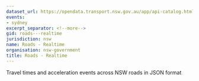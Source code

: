 ```yaml
---
dataset_url: https://opendata.transport.nsw.gov.au/app/api-catalog.html
events:
- sydney
excerpt_separator: <!--more-->
gid: roads---realtime
jurisdiction: nsw
name: Roads - Realtime
organisation: nsw-government
title: Roads - Realtime
---
```


Travel times and acceleration events across NSW roads in JSON format